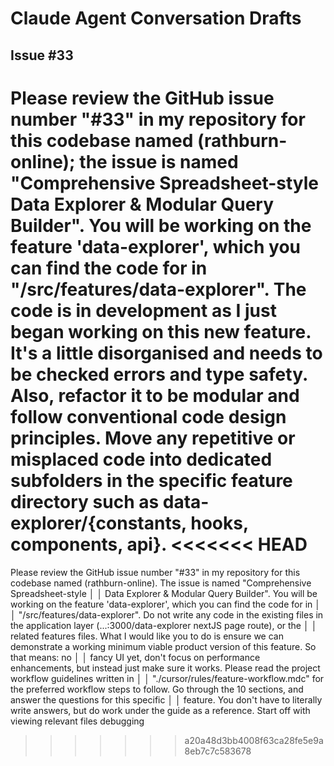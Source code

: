 # Claude Agent Conversation Drafts

## Issue #33

Please review the GitHub issue number \"#33\" in my repository for this codebase named (rathburn-online); the issue is named \"Comprehensive Spreadsheet-style Data Explorer & Modular Query Builder\". You will be working on the feature 'data-explorer', which you can find the code for in \"/src/features/data-explorer\". The code is in development as I just began working on this new feature. It's a little disorganised and needs to be checked errors and type safety. Also, refactor it to be modular and follow conventional code design principles. Move any repetitive or misplaced code into dedicated subfolders in the specific feature directory such as data-explorer/{constants, hooks, components, api}.
<<<<<<< HEAD
=======

Please review the GitHub issue number \"#33\" in my repository for this codebase named (rathburn-online). The issue is named "Comprehensive Spreadsheet-style │
│ Data Explorer & Modular Query Builder". You will be working on the feature 'data-explorer', which you can find the code for in │
│ \"/src/features/data-explorer\". Do not write any code in the existing files in the application layer (...:3000/data-explorer nextJS page route), or the │
│ related features files. What I would like you to do is ensure we can demonstrate a working minimum viable product version of this feature. So that means: no │
│ fancy UI yet, don't focus on performance enhancements, but instead just make sure it works. Please read the project workflow guidelines written in │
│ "./cursor/rules/feature-workflow.mdc" for the preferred workflow steps to follow. Go through the 10 sections, and answer the questions for this specific │
│ feature. You don't have to literally write answers, but do work under the guide as a reference. Start off with viewing relevant files debugging
>>>>>>> a20a48d3bb4008f63ca28fe5e9a8eb7c7c583678
